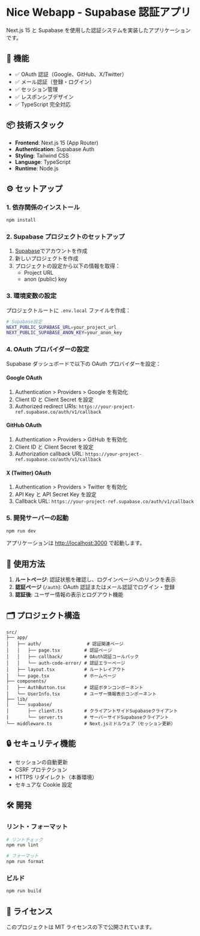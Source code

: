 # Nice Webapp - Supabase 認証アプリ

Next.js 15 と Supabase を使用した認証システムを実装したアプリケーションです。

## 🚀 機能

- ✅ OAuth 認証（Google、GitHub、X/Twitter）
- ✅ メール認証（登録・ログイン）
- ✅ セッション管理
- ✅ レスポンシブデザイン
- ✅ TypeScript 完全対応

## 📦 技術スタック

- **Frontend**: Next.js 15 (App Router)
- **Authentication**: Supabase Auth
- **Styling**: Tailwind CSS
- **Language**: TypeScript
- **Runtime**: Node.js

## ⚙️ セットアップ

### 1. 依存関係のインストール

```bash
npm install
```

### 2. Supabase プロジェクトのセットアップ

1. [Supabase](https://supabase.com/)でアカウントを作成
2. 新しいプロジェクトを作成
3. プロジェクトの設定から以下の情報を取得：
   - Project URL
   - anon (public) key

### 3. 環境変数の設定

プロジェクトルートに `.env.local` ファイルを作成：

```bash
# Supabase設定
NEXT_PUBLIC_SUPABASE_URL=your_project_url
NEXT_PUBLIC_SUPABASE_ANON_KEY=your_anon_key
```

### 4. OAuth プロバイダーの設定

Supabase ダッシュボードで以下の OAuth プロバイダーを設定：

#### Google OAuth

1. Authentication > Providers > Google を有効化
2. Client ID と Client Secret を設定
3. Authorized redirect URIs: `https://your-project-ref.supabase.co/auth/v1/callback`

#### GitHub OAuth

1. Authentication > Providers > GitHub を有効化
2. Client ID と Client Secret を設定
3. Authorization callback URL: `https://your-project-ref.supabase.co/auth/v1/callback`

#### X (Twitter) OAuth

1. Authentication > Providers > Twitter を有効化
2. API Key と API Secret Key を設定
3. Callback URL: `https://your-project-ref.supabase.co/auth/v1/callback`

### 5. 開発サーバーの起動

```bash
npm run dev
```

アプリケーションは [http://localhost:3000](http://localhost:3000) で起動します。

## 📱 使用方法

1. **ルートページ**: 認証状態を確認し、ログインページへのリンクを表示
2. **認証ページ** (`/auth`): OAuth 認証またはメール認証でログイン・登録
3. **認証後**: ユーザー情報の表示とログアウト機能

## 🗂️ プロジェクト構造

```
src/
├── app/
│   ├── auth/                 # 認証関連ページ
│   │   ├── page.tsx         # 認証ページ
│   │   ├── callback/        # OAuth認証コールバック
│   │   └── auth-code-error/ # 認証エラーページ
│   ├── layout.tsx           # ルートレイアウト
│   └── page.tsx             # ホームページ
├── components/
│   ├── AuthButton.tsx       # 認証ボタンコンポーネント
│   └── UserInfo.tsx         # ユーザー情報表示コンポーネント
├── lib/
│   └── supabase/
│       ├── client.ts        # クライアントサイドSupabaseクライアント
│       └── server.ts        # サーバーサイドSupabaseクライアント
└── middleware.ts            # Next.jsミドルウェア（セッション更新）
```

## 🔒 セキュリティ機能

- セッションの自動更新
- CSRF プロテクション
- HTTPS リダイレクト（本番環境）
- セキュアな Cookie 設定

## 🛠️ 開発

### リント・フォーマット

```bash
# リントチェック
npm run lint

# フォーマット
npm run format
```

### ビルド

```bash
npm run build
```

## 📄 ライセンス

このプロジェクトは MIT ライセンスの下で公開されています。

